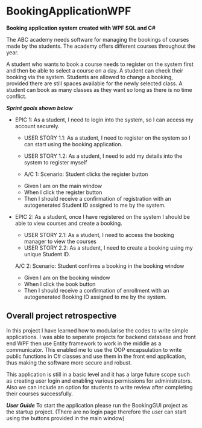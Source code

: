 # BookingApplicationWPF
**Booking application system created with WPF SQL and C#**

The ABC academy needs software for managing the bookings of courses made by the students. The academy offers different courses throughout the year. 

A student who wants to book a course needs to register on the system first and then be able to select a course on a day. A student can check their booking via the system. Students are allowed to change a booking, provided there are still spaces available for the newly selected class. A student can book as many classes as they want so long as there is no time conflict.

***Sprint goals shown below***

- EPIC 1:
As a student, I need to login into the system, so I can access my account securely.
  - USER STORY 1.1:
  As a student, I need to register on the system so I can start using the booking application.
  - USER STORY 1.2:
  As a student, I need to add my details into the system to register myself
  
  - A/C 1: 
  Scenario: Student clicks the register button
  * Given I am on the main window
  * When I click the register button
  * Then I should receive a confirmation of registration with an autogenerated Student ID assigned to me by the system.

- EPIC 2:
As a student, once I have registered on the system I should be able to view courses and create a booking.
  - USER STORY 2.1:
  As a student, I need to access the booking manager to view the courses
  - USER STORY 2.2:
  As a student, I need to create a booking using my unique Student ID.
  
  A/C 2: 
  Scenario: Student confirms a booking in the booking window
  * Given I am on the booking window
  * When I click the book button
  * Then I should receive a confirmation of enrollment with an autogenerated Booking ID assigned to me by the system.

## Overall project retrospective 
In this project I have learned how to modularise the codes to write simple applications. I was able to seperate projects for backend database and front end WPF then use Entity framework to work in the middle as a communicator. This enabled me to use the OOP encapsulation to write public functions in C# classes and use them in the front end application, thus making the software more secure and robust. 

This application is still in a basic level and it has a large future scope such as creating user login and enabling various permissions for administrators. Also we can include an option for  students to write review after completing their courses successfully.

***User Guide***
To start the application please run the BookingGUI project as the startup project. 
(There are no login page therefore the user can start using the buttons provided in the main window)
